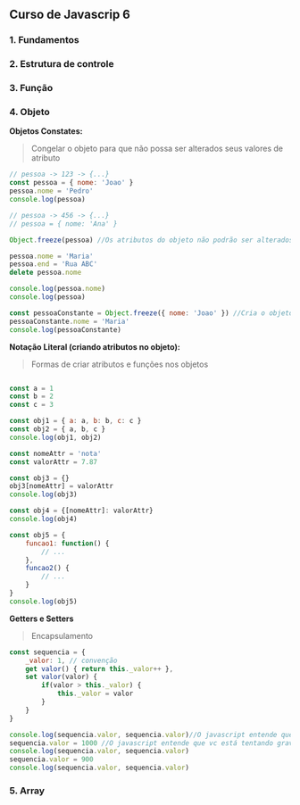 ## Curso de Javascrip 6

### 1. **Fundamentos**
### 2. **Estrutura de controle**
### 3. **Função**
### 4. **Objeto**

**Objetos Constates:**

>Congelar o objeto para que não possa ser alterados seus valores de atributo
```javascript
// pessoa -> 123 -> {...}
const pessoa = { nome: 'Joao' }
pessoa.nome = 'Pedro'
console.log(pessoa)

// pessoa -> 456 -> {...}
// pessoa = { nome: 'Ana' }

Object.freeze(pessoa) //Os atributos do objeto não podrão ser alterados apartir desse momento

pessoa.nome = 'Maria'
pessoa.end = 'Rua ABC'
delete pessoa.nome

console.log(pessoa.nome)
console.log(pessoa)

const pessoaConstante = Object.freeze({ nome: 'Joao' }) //Cria o objeto para nunca ser alterado
pessoaConstante.nome = 'Maria'
console.log(pessoaConstante)

```

**Notação Literal (criando atributos no objeto):**

>Formas de criar atributos e funções nos objetos
```javascript

const a = 1
const b = 2
const c = 3

const obj1 = { a: a, b: b, c: c }
const obj2 = { a, b, c }
console.log(obj1, obj2)

const nomeAttr = 'nota'
const valorAttr = 7.87

const obj3 = {}
obj3[nomeAttr] = valorAttr
console.log(obj3)

const obj4 = {[nomeAttr]: valorAttr}
console.log(obj4)

const obj5 = {
    funcao1: function() {
        // ...
    },
    funcao2() {
        // ...
    }
}
console.log(obj5)

```

**Getters e Setters**
>Encapsulamento

```javascript
const sequencia = {
    _valor: 1, // convenção
    get valor() { return this._valor++ },
    set valor(valor) { 
        if(valor > this._valor) {
            this._valor = valor
        }
    }
}

console.log(sequencia.valor, sequencia.valor)//O javascript entende que vc está tentando ler entao chama a função get valor()
sequencia.valor = 1000 //O javascript entende que vc está tentando gravar entao chama a função set valor()
console.log(sequencia.valor, sequencia.valor)
sequencia.valor = 900
console.log(sequencia.valor, sequencia.valor)
```

### 5. **Array**
